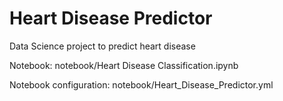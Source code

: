 # Heart Disease Predictor
Data Science project to predict heart disease

Notebook: notebook/Heart Disease Classification.ipynb

Notebook configuration: notebook/Heart_Disease_Predictor.yml
